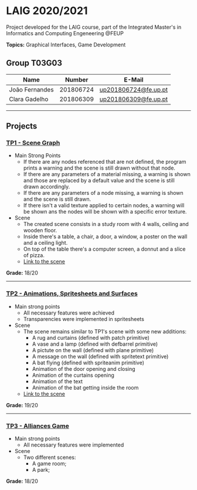 # LAIG 2020/2021
Project developed for the LAIG course, part of the Integrated Master's in Informatics and Computing Engeneering @FEUP

**Topics:** Graphical Interfaces, Game Development

## Group T03G03
| Name             | Number    | E-Mail               |
| ---------------- | --------- | -------------------- |
| João Fernandes   | 201806724 | up201806724@fe.up.pt |
| Clara Gadelho    | 201806309 | up201806309@fe.up.pt |

----

## Projects

### [TP1 - Scene Graph](TP1)

- Main Strong Points
  - If there are any nodes referenced that are not defined, the program prints a warning and the scene is still drawn without that node.
  - If there are any parameters of a material missing, a warning is shown and those are replaced by a default value and the scene is still drawn accordingly.
  - If there are any parameters of a node missing, a warning is shown and the scene is still drawn.
  - If there isn't a valid texture applied to certain nodes, a warning will be shown ans the nodes will be shown with a specific error texture. 
- Scene
  - The created scene consists in a study room with 4 walls, ceiling and wooden floor. 
  - Inside there's a table, a chair, a door, a window, a poster on the wall and a ceiling light.
  - On top of the table there's a computer screen, a donnut and a slice of pizza.
  - [Link to the scene](./TP1/scenes/LAIG_TP1_T3_G03.xml)

**Grade:** 18/20

-----

### [TP2 - Animations, Spritesheets and Surfaces](TP2)
- Main strong points
  - All necessary features were achieved
  - Transparencies were implemented in spritesheets
- Scene
  - The scene remains similar to TP1's scene with some new additions:
    - A rug and curtains (defined with patch primitive)
    - A vase and a lamp (defined with defbarrel primitive) 
    - A pictute on the wall (defined with plane primitive)
    - A message on the wall (defined with spritetext primitive)
    - A bat flying (defined with spriteanim primitive)
    - Animation of the door opening and closing
    - Animation of the curtains opening
    - Animation of the text 
    - Animation of the bat getting inside the room
  - [Link to the scene](./TP2/scenes/LAIG_TP1_T3_G03.xml)

**Grade:** 19/20
  
----

### [TP3 - Alliances Game](TP3)
- Main strong points
  - All necessary features were implemented
- Scene
  - Two different scenes:
    - A game room;
    - A park;

**Grade:** 18/20
